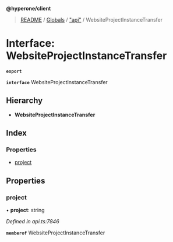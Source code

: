 **@hyperone/client**

> [README](../README.md) / [Globals](../globals.md) / ["api"](../modules/_api_.md) / WebsiteProjectInstanceTransfer

# Interface: WebsiteProjectInstanceTransfer

**`export`** 

**`interface`** WebsiteProjectInstanceTransfer

## Hierarchy

* **WebsiteProjectInstanceTransfer**

## Index

### Properties

* [project](_api_.websiteprojectinstancetransfer.md#project)

## Properties

### project

•  **project**: string

*Defined in api.ts:7846*

**`memberof`** WebsiteProjectInstanceTransfer
